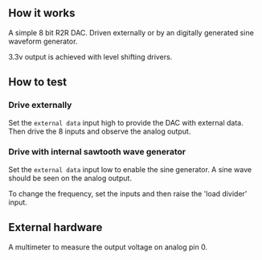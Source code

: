 <!---

This file is used to generate your project datasheet. Please fill in the information below and delete any unused
sections.

You can also include images in this folder and reference them in the markdown. Each image must be less than
512 kb in size, and the combined size of all images must be less than 1 MB.
-->

## How it works

A simple 8 bit R2R DAC. Driven externally or by an digitally generated sine waveform generator.

3.3v output is achieved with level shifting drivers.

## How to test

### Drive externally

Set the `external data` input high to provide the DAC with external data.
Then drive the 8 inputs and observe the analog output.

### Drive with internal sawtooth wave generator

Set the `external data` input low to enable the sine generator.
A sine wave should be seen on the analog output.

To change the frequency, set the inputs and then raise the 'load divider' input.

## External hardware

A multimeter to measure the output voltage on analog pin 0.
